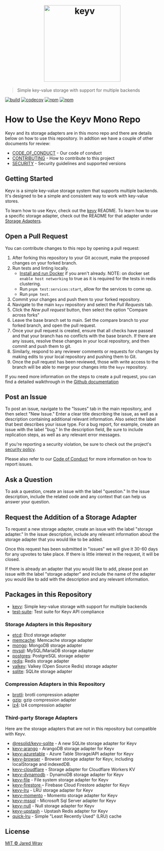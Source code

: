 <h1 align="center"><img width="250" src="https://jaredwray.com/images/keyv.svg" alt="keyv"></h1>

> Simple key-value storage with support for multiple backends

[![build](https://github.com/jaredwray/keyv/actions/workflows/tests.yaml/badge.svg)](https://github.com/jaredwray/keyv/actions/workflows/tests.yaml)
[![codecov](https://codecov.io/gh/jaredwray/keyv/graph/badge.svg?token=bRzR3RyOXZ)](https://codecov.io/gh/jaredwray/keyv)
[![npm](https://img.shields.io/npm/dm/keyv.svg)](https://www.npmjs.com/package/keyv)
[![npm](https://img.shields.io/npm/v/keyv.svg)](https://www.npmjs.com/package/keyv)

# How to Use the Keyv Mono Repo

Keyv and its storage adapters are in this mono repo and there are details below on how to use this repository. In addtion we have a couple of other documents for review:

* [CODE_OF_CONDUCT](CODE_OF_CONDUCT.md) - Our code of conduct
* [CONTRIBUTING](CONTRIBUTING.md) - How to contribute to this project
* [SECURITY](SECURITY.md) - Security guidelines and supported versions

## Getting Started

Keyv is a simple key-value storage system that supports multiple backends. It's designed to be a simple and consistent way to work with key-value stores.

To learn how to use Keyv, check out the [keyv](https://github.com/jaredwray/keyv/blob/main/packages/keyv/README.md) README. To learn how to use a specific storage adapter, check out the README for that adapter under [Storage Adapters](#storage-adapters).

## Open a Pull Request

You can contribute changes to this repo by opening a pull request:

1) After forking this repository to your Git account, make the proposed changes on your forked branch.
2) Run tests and linting locally.
	- [Install and run Docker](https://docs.docker.com/get-docker/) if you aren't already. NOTE: on docker set `enable host networking` to true as it is required for the tests in redis clustering.
	- Run `pnpm test:services:start`, allow for the services to come up.
	- Run `pnpm test`.
3) Commit your changes and push them to your forked repository.
4) Navigate to the main `keyv` repository and select the *Pull Requests* tab.
5) Click the *New pull request* button, then select the option "Compare across forks"
6) Leave the base branch set to main. Set the compare branch to your forked branch, and open the pull request.
7) Once your pull request is created, ensure that all checks have passed and that your branch has no conflicts with the base branch. If there are any issues, resolve these changes in your local repository, and then commit and push them to git.
8) Similarly, respond to any reviewer comments or requests for changes by making edits to your local repository and pushing them to Git.
9) Once the pull request has been reviewed, those with write access to the branch will be able to merge your changes into the `keyv` repository.

If you need more information on the steps to create a pull request, you can find a detailed walkthrough in the [Github documentation](https://docs.github.com/en/pull-requests/collaborating-with-pull-requests/proposing-changes-to-your-work-with-pull-requests/creating-a-pull-request-from-a-fork)

## Post an Issue

To post an issue, navigate to the "Issues" tab in the main repository, and then select "New Issue." Enter a clear title describing the issue, as well as a description containing additional relevant information. Also select the label that best describes your issue type. For a bug report, for example, create an issue with the label "bug." In the description field, Be sure to include replication steps, as well as any relevant error messages.

If you're reporting a security violation, be sure to check out the project's [security policy](https://github.com/jaredwray/keyv/blob/main/SECURITY.md).

Please also refer to our [Code of Conduct](https://github.com/jaredwray/keyv/blob/main/CODE_OF_CONDUCT.md) for more information on how to report issues.

## Ask a Question

To ask a question, create an issue with the label "question." In the issue description, include the related code and any context that can help us answer your question.

## Request the Addition of a Storage Adapter

To request a new storage adapter, create an issue with the label "storage adapter." In the issue description, include any relevant information about the storage adapter that you would like to be added. 

Once this request has been submitted in "issues" we will give it 30-60 days for any upvotes to take place. If there is little interest in the request, it will be closed.

If there is already an adapter that you would like to add, please post an issue with the label "storage adapter" and include the name of the adapter you would like to add with the description and any relevant information. 

## Packages in this Repository

* [keyv](https://github.com/jaredwray/keyv/tree/main/packages/keyv): Simple key-value storage with support for multiple backends
* [test-suite](https://github.com/jaredwray/keyv/tree/main/packages/test-suite): Test suite for Keyv API compliance

### Storage Adapters in this Repository

* [etcd](https://github.com/jaredwray/keyv/tree/main/packages/etcd): Etcd storage adapter
* [memcache](https://github.com/jaredwray/keyv/tree/main/packages/memcache): Memcache storage adapter
* [mongo](https://github.com/jaredwray/keyv/tree/main/packages/mongo): MongoDB storage adapter
* [mysql](https://github.com/jaredwray/keyv/tree/main/packages/mysql): MySQL/MariaDB storage adapter
* [postgres](https://github.com/jaredwray/keyv/tree/main/packages/postgres): PostgreSQL storage adapter
* [redis](https://github.com/jaredwray/keyv/tree/main/packages/redis): Redis storage adapter
* [valkey](https://github.com/jaredwray/keyv/tree/main/packages/valkey): Valkey (Open Source Redis) storage adapter
* [sqlite](https://github.com/jaredwray/keyv/tree/main/packages/sqlite): SQLite storage adapter

### Compression Adapters in this Repository

* [brotli](https://github.com/jaredwray/keyv/tree/main/packages/compress-brotli): brotli compression adapter
* [gzip](https://github.com/jaredwray/keyv/tree/main/packages/compress-gzip): gzip compression adapter
* [lz4](https://github.com/jaredwray/keyv/tree/main/packages/compress-lz4): lz4 compression adapter

### Third-party Storage Adapters

Here are the storage adapters that are not in this repository but compatible with Keyv.

- [@resolid/keyv-sqlite](https://github.com/huijiewei/keyv-sqlite) - A new SQLite storage adapter for Keyv
- [keyv-arango](https://github.com/TimMikeladze/keyv-arango) - ArangoDB storage adapter for Keyv
- [keyv-azuretable](https://github.com/howlowck/keyv-azuretable) - Azure Table Storage/API adapter for Keyv
- [keyv-browser](https://github.com/zaaack/keyv-browser) - Browser storage adapter for Keyv, including localStorage and indexedDB.
- [keyv-cloudflare](https://npm.im/keyv-cloudflare) - Storage adapter for Cloudflare Workers KV
- [keyv-dynamodb](https://www.npmjs.com/package/keyv-dynamodb) - DynamoDB storage adapter for Keyv
- [keyv-file](https://github.com/zaaack/keyv-file) - File system storage adapter for Keyv
- [keyv-firestore ](https://github.com/goto-bus-stop/keyv-firestore) – Firebase Cloud Firestore adapter for Keyv
- [keyv-lru](https://www.npmjs.com/package/keyv-lru) - LRU storage adapter for Keyv
- [keyv-momento](https://github.com/momentohq/node-keyv-adaptor/) - Momento storage adapter for Keyv
- [keyv-mssql](https://github.com/pmorgan3/keyv-mssql) - Microsoft Sql Server adapter for Keyv
- [keyv-null](https://www.npmjs.com/package/keyv-null) - Null storage adapter for Keyv
- [keyv-upstash](https://github.com/mahdavipanah/keyv-upstash) - Upstash Redis adapter for Keyv
- [quick-lru](https://github.com/sindresorhus/quick-lru) - Simple "Least Recently Used" (LRU) cache

## License

[MIT © Jared Wray](./LICENSE)
